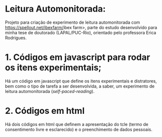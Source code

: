 # Leitura Automonitorada:
Projeto para criação de experimento de leitura automonitorada com <href><https://spellout.net/ibexfarm/></href>ibex farm>, parte do estudo desenvolvido para minha tese de doutorado (LAPAL/PUC-Rio), orientado pelo professora Erica Rodrigues.

# 1. Códigos em javascript para rodar os itens experimentais;
Há um código em javascript que define os itens experimentais e distratores, bem como o tipo de tarefa a ser desenvolvida, a saber, um experimento de leitura automonitorada (<em>self-paced-reading</em>).

# 2. Códigos em html
Há dois códigos em html que definem a apresentação do tcle (termo de consentimento livre e esclarecido) e o preenchimento de dados pessoais.

